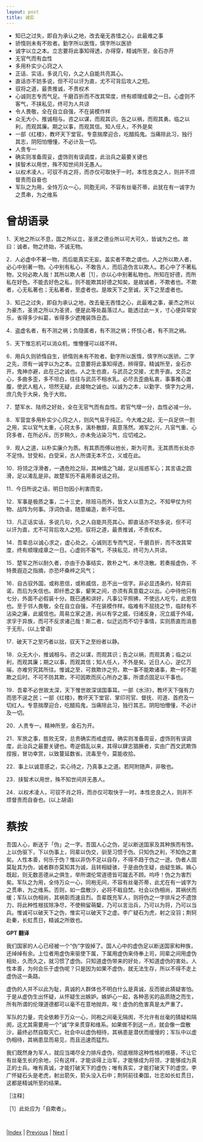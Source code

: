 ```yaml
---
layout: post
title: 诚实
---
```


- 知已之过失，即自为承认之地，改去毫无吝惜之心，此最难之事
- 骄惰则未有不败者。勤字所以医惰，慎字所以医骄
- 诚字以立之本。立志要将此事知得透，办得穿，精诚所至，金石亦开
- 无官气而有血性
- 多用朴实少心窍之人
- 正话、实话，多说几句，久之人自能共亮其心。
- 直话亦不妨多说，但不可以讦为直，尤不可背后攻人之短。
- 驭将之道，最贵推诚，不贵权术
- 心诚则志专而气足。千磨百折而不改其常度，终有顺理成章之一日。心虚则不客气，不挟私见，终可为人共谅
- 令人畏敬，全在自立自强，不在装模作样
- 众无大小，推诚相与。咨之以谋，而观其识。告之以祸，而观其勇。临之以利，而观其廉。期之以事，而观其信。知人任人，不外是矣
- 一部《红楼》，教坏天下堂官。专意揣摩迎合，吃醋捣鬼。当痛除此习，独行其志，阴阳怕懵懂，不必计及一切。
- 人贵专一
- 确实则准备周妥，虚饰则有误调度，此治兵之最要关键也
- 挟智术以用世，殊不知世间并无愚人。
- 以权术凌人，可驭不肖之将，而亦仅可取快于一时。本性忠良之人，则并不烦督责而自奋也
- 军队之为用，全恃万众一心，同胞无间，不容有丝毫芥蒂，此犹在有一诚字为之贯串，为之维系

# 曾胡语录

1．天地之所以不息，国之所以立，圣贤之德业所以可大可久，皆诚为之也。故曰：诚者，物之终始，不诚无物。

2．人必虚中不著一物，而后能真实无妄。盖实者不欺之谓也。人之所以欺人者，必心中别著一物。心中别有私心，不敢告人，而后造伪言以欺人。若心中了不著私物，又何必欺人哉！其所以欺人者［1］，亦以心中别著私物也。所知在好德，而所私在好色。不能去好色之私，则不能欺其好德之知矣。是故诚者，不欺者也。不欺者，心无私著也；无私著者，至虚者也。是故天下之至诚，天下之至虚者也。

3．知己之过失，即自为承认之地，改去毫无吝惜之心，此最难之事，豪杰之所以为豪杰，圣贤之所以为圣贤，便是此等处磊落过人。能透过此一关，寸心便异常安乐，省得多少纠葛，省得多少遮掩装饰丑态。

4．盗虚名者，有不测之祸；负隐匿者，有不测之祸；怀忮心者，有不测之祸。

5．天下惟忘机可以消众机，惟懵懂可以祓不祥。

6．用兵久则骄惰自生，骄惰则未有不败者。勤字所以医惰，慎字所以医骄。二字之先，须有一诚字以为之本。立意要将此事知得透，辨得穿。精诚所至，金石亦开，鬼神亦避，此在己之诚也。人之生也直，与武员之交接，尤贵乎直。文员之心，多曲多歪，多不坦白，往往与武员不相水乳。必尽去歪曲私衷，事事推心置腹，使武人粗人，坦然无疑，此接物之诚也。以诚为之本，以勤字、慎字为之用，庶几免于大戾，免于大败。

7．楚军水、陆师之好处，全在无官气而有血性。若官气增一分，血性必减一分。

8．军营宜多用朴实少心窍之人，则风气易于纯正。今大难之起，无一兵足供一割之用，实以官气太重，心窍太多，漓朴散醇，真意荡然。湘军之兴，凡官气重、心窍多者，在所必斥。历岁稍久，亦未免沾染习气，应切戒之。

9．观人之道，以朴实廉介为质。有其质而傅以他长，斯为可贵。无其质而长处亦不足恃。甘受和，白受采，古人所谓无本不立，义或在此。

10．将领之浮滑者，一遇危险之际，其神情之飞越，足以摇惑军心；其言语之圆滑，足以淆乱是非。故楚军历不喜用善说话之将。

11．今日所说之话，明日勿因小利害而变。

12．军事是极质之事，二十三史，除班马而外，皆文人以意为之。不知甲仗为何物、战阵为何事。浮词伪语，随意编造，断不可信。

13．凡正话实话，多说几句，久之人自能共亮其心。即直话亦不妨多说，但不可以讦为直，尤不可背后攻人之短。驭将之道，最贵推诚，不贵权术。

14．吾辈总以诚心求之，虚心处之。心诚则志专而气足，千磨百折，而不改其常度，终有顺理成章之一日。心虚则不客气，不挟私见，终可为人共谅。

15．楚军之所以耐久者，亦由于办事结实，敦朴之气，未尽浇散。若奏报虚伪，不特畏遐迩之指摘，亦恐坏桑梓之风气；

16．自古驭外国，或称恩信，或称威信，总不出一信字。非必显违条约，轻弃前诺，而后为失信也。即纤悉之事，颦笑之间，亦须有真意载之以出。心中待他只有七分，外面不必假装十分。既已通和讲好，凡事公平照拂，不使远人吃亏，此恩信也。至于邻人畏敬，全在自立自强，不在装模作样。临难有不屈挠之节，临财有不沾染之廉，此威信也。周易立家之道，尚以有孚之威，归诸反身，况立威于外域，求孚于异族，而可不反求诸己哉！斯二者，似迂远而不切于事情，实则质直而消患于无形。(以上曾语)

17．破天下之至巧者以拙，驭天下之至纷者以静。

18．众无大小，推诚相与。咨之以谋，而观其识；告之以祸，而观其勇；临之以利，而观其廉；期之以事，而观其信；知人任人，不外是矣。近日人心，逆亿万端，亦难穷究其所往。惟诚之至，可救欺诈之穷。欺一事不能欺诸事，欺一时不能欺之后时。不可不防其欺，不可因欺而灰心所办之事，所谓贞固足以干事也。

19．吾辈不必世故太深，天下惟世故深误国事耳。一部《水浒》，教坏天下强有力而思不逞之民；一部《红楼》，教坏天下堂官、掌印司官、督抚、司道、首府及一切红人。专意揣摩迎合，吃醋捣鬼，当痛除此习，独行其志。阴阳怕懵懂，不必计及一切。

20．人贵专一。精神所至，金石为开。

21．军旅之事，胜败无常，总贵确实而戒虚捏。确实则准备周妥，虚饰则有误调度，此治兵之最要关键也。粤逆倡乱以来，其得以肆志猖撅者，实由广西文武欺饰捏报，冒功幸赏，以致蔓延数省。流毒至今，莫能收拾。

22．事上以诚意感之，实心待之，乃真事上之道。若阿附随声，非敬也。

23．挟智术以用世，殊不知世间并无愚人。

24．以权术凌人，可驭不肖之将，而亦仅可取快于一时。本性忠良之人，则并不烦督责而自奋也。(以上胡语)

# 蔡按

吾国人心，断送于「伪」之一字。吾国人心之伪，足以断送国家及其种族而有馀。上以伪驱下，下以伪事上，同辈以伪交，驯至习惯于伪。只知伪之利，不知伪之害矣。人性本善，何乐于伪？惟以非伪不足以自存，不得不趋于伪之一途。伪者人固莫耻其为伪，诚者群亦莫知其为诚，且转相疑骇，于是由伪生疑，由疑生嫉。嫉心既起，则无数恶德从之俱生，举所谓伦常道德皆可蹴去不顾。呜呼！伪之为害烈矣。军队之为用，全侍万众一心，同袍无间，不容有丝毫芥蒂，此尤在有一诚字为之贯串，为之维系。否则，如一盘散沙，必将不戢自焚。社会以伪相尚，其祸伏而缓；军队以伪相尚，其祸彰而速且烈。吾辈既充军人，则将伪之一字排斥之不遗馀力，将此种性根拔除净尽，不使稍留萌櫱，乃可以言治兵，乃可以为将，乃可以当兵。惟诚可以破天下之伪，惟实可以破天下之虚。李广疑石为虎，射之没羽；荆轲赴秦，长虹贯日，精诚之所致也。

**GPT 翻译**

我们国家的人心已经被一个“伪”字毁掉了。国人心中的虚伪足以断送国家和种族，还绰绰有余。上位者用虚伪来驱使下属，下属用虚伪来侍奉上司，同辈之间用虚伪相处，久而久之，就习惯了虚伪。只知道虚伪带来的好处，不知道虚伪的害处。人性本善，为何会乐于虚伪呢？只是因为如果不虚伪，就无法生存，所以不得不走上虚伪这一条路。

虚伪的人并不以此为耻，真诚的人群体也不明白什么是真诚，反而彼此猜疑害怕。于是从虚伪生出怀疑，从怀疑生出嫉妒。嫉妒心一起，各种恶劣的品质随之而生，所有所谓的伦理道德都可以毫不在意地抛弃。唉！虚伪的危害真是太严重了。

军队的力量，完全依赖于万众一心，同袍之间毫无隔阂，不允许有丝毫的猜疑和隔阂，这尤其需要用一个“诚”字来贯穿和维系。如果做不到这一点，就会像一盘散沙，最终必然自取灭亡。社会中以虚伪相待，其祸患是潜伏而缓慢的；军队中以虚伪相待，其祸患显而易见，而且迅速而猛烈。

我们既然身为军人，就应当竭尽全力排斥虚伪，彻底根除这种性格的根基，不让它有丝毫生长的余地，只有这样，才能谈得上治军，才能够成为将领，才能够成为真正的士兵。唯有真诚，才能打破天下的虚伪；唯有真实，才能打破天下的虚空。李广怀疑石头是老虎，射出箭矢，箭头没入石中；荆轲前往秦国，壮志如长虹贯日，这都是精诚所至的结果。

［注释］

［1］此处应为「自欺者」。

<br/>

|[Index](./) | [Previous](6-3-7-shangzhi) | [Next](6-3-11-yongyi) |
